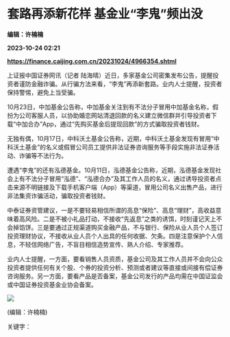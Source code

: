 # 套路再添新花样 基金业“李鬼”频出没
**编辑：许楠楠**

**2023-10-24 02:21**

**https://finance.caijing.com.cn/20231024/4966354.shtml**

上证报中国证券网讯（记者 陆海晴）近日，多家基金公司密集发布公告，提醒投资者谨防金融诈骗。从行骗方法来看，“李鬼”再添新套路。业内人士提醒，投资者保持警惕，避免上当受骗。

10月23日，中加基金公告称，中加基金关注到有不法分子冒用中加基金名称，假扮为公司客服人员，以协助婚恋网站清退回款的名义建立微信群并引导投资者下载“中加合办”App，通过“先购买基金后提现回款”的方式骗取投资者钱财。

无独有偶，10月17日，中科沃土基金公告称，近期，中科沃土基金发现有冒用“中科沃土基金”的名义或假冒公司员工提供非法证券咨询服务等手段实施非法证券活动、诈骗等不法行为。

遭遇“李鬼”的还有泓德基金。10月11日，泓德基金公告称，近期，泓德基金发现社会上有不法分子冒用“泓德”、“泓德合办”及其工作人员的名义，通过诱导投资者点击来源不明链接及下载手机客户端（App）等渠道，冒用公司名义出售产品，进行非法集资诈骗活动，骗取投资者钱财。

中泰证券资管建议，一是不要轻易相信所谓的高息“保险”、高息“理财”，高收益意味着高风险。二是不被小礼品打动，不接收“先返息”之类的诱饵，时刻谨记天上不会掉馅饼。三是要通过正规渠道购买金融产品，不与银行、保险从业人员个人签订投资理财协议，不接收从业人员个人出具的任何收据、欠条。四是注意保护个人信息，不轻信网络广告，不盲目相信造势宣传、熟人介绍、专家推荐。

业内人士提醒，一方面，要看销售人员资质，基金公司及其工作人员并不会向公众投资者提供任何有关个股、个券的投资分析、预测或者建议等直接或间接有偿证券咨询服务。另一方面，要看产品是否备案，基金公司发行的产品均需在中国证监会或中国证券投资基金业协会备案。

![](https://tx1.cdn.caijing.com.cn/2014-03-27/114048455.jpg)

(编辑：许楠楠)

关键字：